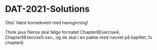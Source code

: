 # DAT-2021-Solutions

Obs! Være konsekvent med navngivning!

Think java filerne skal følge formatet Chapter6Exercise4, Chapter6Exercise5 osv., og de skal i en pakke med navnet på kapitlet, fx chapter6.
